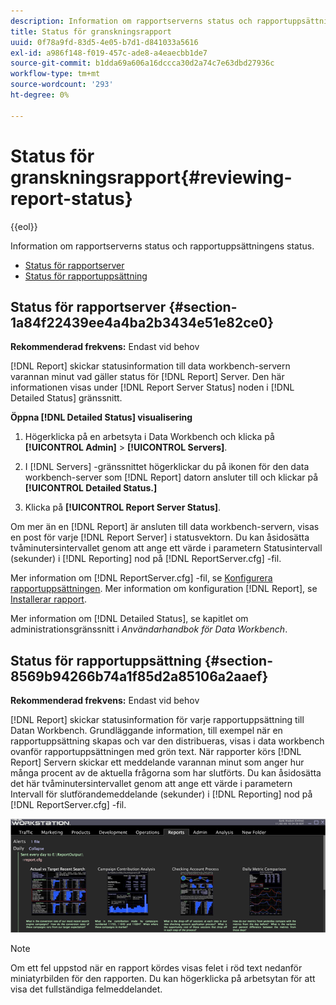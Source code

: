 ```yaml
---
description: Information om rapportserverns status och rapportuppsättningens status.
title: Status för granskningsrapport
uuid: 0f78a9fd-83d5-4e05-b7d1-d841033a5616
exl-id: a986f148-f019-457c-ade8-a4eaecbb1de7
source-git-commit: b1dda69a606a16dccca30d2a74c7e63dbd27936c
workflow-type: tm+mt
source-wordcount: '293'
ht-degree: 0%

---
```


# Status för granskningsrapport{#reviewing-report-status}

{{eol}}

Information om rapportserverns status och rapportuppsättningens status.

* [Status för rapportserver](../../../home/c-rpt-oview/c-admin-rpt/c-rev-rpt-st.md#section-1a84f22439ee4a4ba2b3434e51e82ce0)
* [Status för rapportuppsättning](../../../home/c-rpt-oview/c-admin-rpt/c-rev-rpt-st.md#section-8569b94266b74a1f85d2a85106a2aaef)

## Status för rapportserver {#section-1a84f22439ee4a4ba2b3434e51e82ce0}

**Rekommenderad frekvens:** Endast vid behov

[!DNL Report] skickar statusinformation till data workbench-servern varannan minut vad gäller status för [!DNL Report] Server. Den här informationen visas under [!DNL Report Server Status] noden i [!DNL Detailed Status] gränssnitt.

**Öppna [!DNL Detailed Status] visualisering**

1. Högerklicka på en arbetsyta i Data Workbench och klicka på **[!UICONTROL Admin]** > **[!UICONTROL Servers]**.

1. I [!DNL Servers] -gränssnittet högerklickar du på ikonen för den data workbench-server som [!DNL Report] datorn ansluter till och klickar på **[!UICONTROL Detailed Status.]**

1. Klicka på **[!UICONTROL Report Server Status]**.

Om mer än en [!DNL Report] är ansluten till data workbench-servern, visas en post för varje [!DNL Report Server] i statusvektorn. Du kan åsidosätta tvåminutersintervallet genom att ange ett värde i parametern Statusintervall (sekunder) i [!DNL Reporting] nod på [!DNL ReportServer.cfg] -fil.

Mer information om [!DNL ReportServer.cfg] -fil, se [Konfigurera rapportuppsättningen](../../../home/c-rpt-oview/c-work-rpt-sets/t-create-rpt-set/t-config-rpt-set/t-config-rpt-set.md#task-cfb2fd0c28bc48c2acdd582fe0d670d0). Mer information om konfiguration [!DNL Report], se [Installerar rapport](../../../home/c-rpt-oview/c-inst-rpt/c-inst-rpt.md#concept-3b8696a5b7f04ebfaafec7ff55890d91).

Mer information om [!DNL Detailed Status], se kapitlet om administrationsgränssnitt i *Användarhandbok för Data Workbench*.

## Status för rapportuppsättning {#section-8569b94266b74a1f85d2a85106a2aaef}

**Rekommenderad frekvens:** Endast vid behov

[!DNL Report] skickar statusinformation för varje rapportuppsättning till Datan Workbench. Grundläggande information, till exempel när en rapportuppsättning skapas och var den distribueras, visas i data workbench ovanför rapportuppsättningen med grön text. När rapporter körs [!DNL Report] Servern skickar ett meddelande varannan minut som anger hur många procent av de aktuella frågorna som har slutförts. Du kan åsidosätta det här tvåminutersintervallet genom att ange ett värde i parametern Intervall för slutförandemeddelande (sekunder) i [!DNL Reporting] nod på [!DNL ReportServer.cfg] -fil.

![](assets/report_status.png)

>[!NOTE]
>
>Om ett fel uppstod när en rapport kördes visas felet i röd text nedanför miniatyrbilden för den rapporten. Du kan högerklicka på arbetsytan för att visa det fullständiga felmeddelandet.
